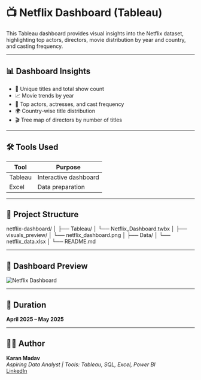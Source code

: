 
# 📺 Netflix Dashboard (Tableau)

This Tableau dashboard provides visual insights into the Netflix dataset, highlighting top actors, directors, movie distribution by year and country, and casting frequency.

---

## 📊 Dashboard Insights

- 📌 Unique titles and total show count
- 📈 Movie trends by year
- 🧑 Top actors, actresses, and cast frequency
- 🌍 Country-wise title distribution
- 🎬 Tree map of directors by number of titles

---

## 🛠️ Tools Used

| Tool     | Purpose                |
|----------|------------------------|
| Tableau  | Interactive dashboard  |
| Excel    | Data preparation       |

---

## 📁 Project Structure
netflix-dashboard/
│
├── Tableau/
│ └── Netflix_Dashboard.twbx
│
├── visuals_preview/
│ └── netflix_dashboard.png
│
├── Data/
│ └── netflix_data.xlsx
│
└── README.md


---

## 📸 Dashboard Preview

![Netflix Dashboard](visuals_preview/netflix_dashboard.png)

---

## 📅 Duration

**April 2025 – May 2025**

---

## 👨‍💻 Author

**Karan Madav**  
*Aspiring Data Analyst | Tools: Tableau, SQL, Excel, Power BI*  
[LinkedIn](https://www.linkedin.com/in/karan-madav) 


